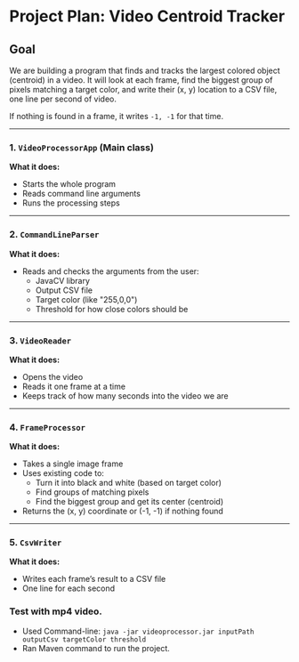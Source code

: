 # Project Plan: Video Centroid Tracker

## Goal

We are building a program that finds and tracks the largest colored object (centroid) in a video. It will look at each frame, find the biggest group of pixels matching a target color, and write their (x, y) location to a CSV file, one line per second of video.

If nothing is found in a frame, it writes `-1, -1` for that time.

---

### 1. `VideoProcessorApp` (Main class)

**What it does:**
- Starts the whole program
- Reads command line arguments
- Runs the processing steps

---

### 2. `CommandLineParser`

**What it does:**
- Reads and checks the arguments from the user:
  - JavaCV library
  - Output CSV file
  - Target color (like "255,0,0")
  - Threshold for how close colors should be

---

### 3. `VideoReader`

**What it does:**
- Opens the video
- Reads it one frame at a time
- Keeps track of how many seconds into the video we are

---

### 4. `FrameProcessor`

**What it does:**
- Takes a single image frame
- Uses existing code to:
  - Turn it into black and white (based on target color)
  - Find groups of matching pixels
  - Find the biggest group and get its center (centroid)
- Returns the (x, y) coordinate or (-1, -1) if nothing found

---

### 5. `CsvWriter`

**What it does:**
- Writes each frame’s result to a CSV file
- One line for each second

### Test with mp4 video.
- Used Command-line: `java -jar videoprocessor.jar inputPath outputCsv targetColor threshold`
- Ran Maven command to run the project. 
